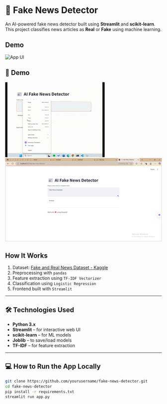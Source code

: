 # 🧠 Fake News Detector

An AI-powered fake news detector built using **Streamlit** and **scikit-learn**. This project classifies news articles as **Real** or **Fake** using machine learning.

##  Demo
![App UI](screenshots/ui.png)

## 🎥 Demo
![Fake News Detector GIF](https://github.com/meramp11mmf/fake-news-detectorr/raw/main/fake%20news.gif)
 ![App Screenshot](https://github.com/meramp11mmf/fake-news-detectorr/raw/main/app.png)


##  How It Works

1. Dataset: [Fake and Real News Dataset - Kaggle](https://www.kaggle.com/datasets/clmentbisaillon/fake-and-real-news-dataset)
2. Preprocessing with `pandas`
3. Feature extraction using `TF-IDF Vectorizer`
4. Classification using `Logistic Regression`
5. Frontend built with `Streamlit`

---

## 🛠 Technologies Used

- **Python 3.x**
- **Streamlit** – for interactive web UI
- **scikit-learn** – for ML models
- **Joblib** – to save/load models
- **TF-IDF** – for feature extraction

---

## 💻 How to Run the App Locally

```bash
git clone https://github.com/yourusername/fake-news-detector.git
cd fake-news-detector
pip install -r requirements.txt
streamlit run app.py
